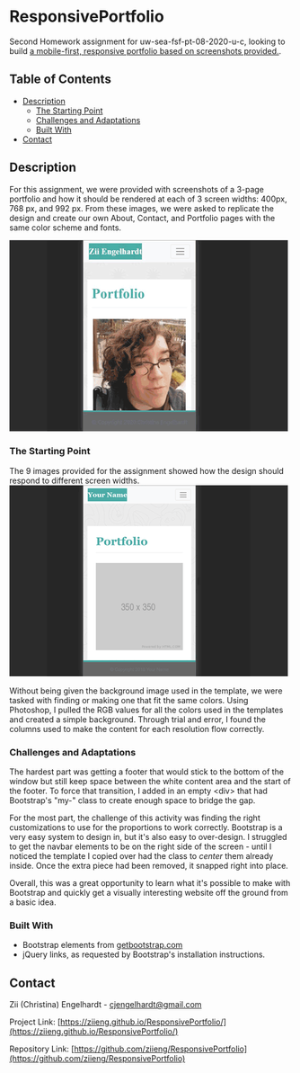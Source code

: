 # ResponsivePortfolio
Second Homework assignment for uw-sea-fsf-pt-08-2020-u-c, looking to build [a mobile-first, responsive portfolio based on screenshots provided.][1].

## Table of Contents

* [Description](#description)
  * [The Starting Point](#the-starting-point)
  * [Challenges and Adaptations](#challenges-and-adaptations)
  * [Built With](#built-with)
* [Contact](#contact)

## Description 
For this assignment, we were provided with screenshots of a 3-page portfolio and how it should be rendered at each of 3 screen widths: 400px, 768 px, and 992 px. From these images, we were asked to replicate the design and create our own About, Contact, and Portfolio pages with the same color scheme and fonts.

![Project Screenshot](Assets/ScreencapAnimation.gif)

### The Starting Point
The 9 images provided for the assignment showed how the design should respond to different screen widths. 
![Starting Template](Assets/TemplateAnimation.gif)

Without being given the background image used in the template, we were tasked with finding or making one that fit the same colors. Using Photoshop, I pulled the RGB values for all the colors used in the templates and created a simple background. Through trial and error, I found the columns used to make the content for each resolution flow correctly.

### Challenges and Adaptations
The hardest part was getting a footer that would stick to the bottom of the window but still keep space between the white content area and the start of the footer. To force that transition, I added in an empty &lt;div&gt; that had Bootstrap's "my-" class to create enough space to bridge the gap.

For the most part, the challenge of this activity was finding the right customizations to use for the proportions to work correctly. Bootstrap is a very easy system to design in, but it's also easy to over-design. I struggled to get the navbar elements to be on the right side of the screen - until I noticed the template I copied over had the class to _center_ them already inside. Once the extra piece had been removed, it snapped right into place.

Overall, this was a great opportunity to learn what it's possible to make with Bootstrap and quickly get a visually interesting website off the ground from a basic idea.

### Built With

* Bootstrap elements from [getbootstrap.com](https://getbootstrap.com/)
* jQuery links, as requested by Bootstrap's installation instructions.

## Contact

Zii (Christina) Engelhardt - cjengelhardt@gmail.com

Project Link: [https://ziieng.github.io/ResponsivePortfolio/](https://ziieng.github.io/ResponsivePortfolio/)

Repository Link: [https://github.com/ziieng/ResponsivePortfolio](https://github.com/ziieng/ResponsivePortfolio)

[1]:<https://ziieng.github.io/ResponsivePortfolio/>